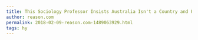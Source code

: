 ```yaml
---
title: This Sociology Professor Insists Australia Isn't a Country and Failed a Student For Saying Otherwise
author: reason.com
permalink: 2018-02-09-reason.com-1489063929.html
tags: hy
---
```


